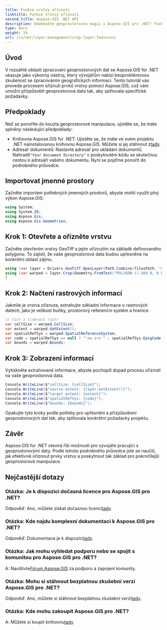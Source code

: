 ```yaml
---
title: Funkce vrstvy oříznutí
linktitle: Funkce vrstvy oříznutí
second_title: Aspose.GIS .NET API
description: Odemkněte geoprostorovou magii s Aspose.GIS pro .NET! Funkce oříznutí vrstvy bez námahy. Stáhněte si bezplatnou zkušební verzi. #Apose #GIS #geoprostorové
type: docs
weight: 19
url: /cs/net/layer-management/crop-layer-features/
---
```

## Úvod
V rozsáhlé oblasti zpracování geoprostorových dat se Aspose.GIS for .NET ukazuje jako výkonný nástroj, který vývojářům nabízí bezproblémovou zkušenost se zpracováním geografických informací. Tento tutoriál vás provede procesem oříznutí prvků vrstvy pomocí Aspose.GIS, což vám umožní přizpůsobit geoprostorová data tak, aby splňovala specifické požadavky.
## Předpoklady
Než se ponoříte do kouzla geoprostorové manipulace, ujistěte se, že máte splněny následující předpoklady:
-  Knihovna Aspose.GIS for .NET: Ujistěte se, že máte ve svém projektu .NET nainstalovanou knihovnu Aspose.GIS. Můžete si jej stáhnout z[tady](https://releases.aspose.com/gis/net/).
-  Adresář dokumentů: Nastavte adresář pro ukládání dokumentů. Nahradit`"Your Document Directory"` v poskytnutém kódu se skutečnou cestou k adresáři vašeho dokumentu.
Nyní se pojďme ponořit do podrobného průvodce.
## Importovat jmenné prostory
Začněte importem potřebných jmenných prostorů, abyste mohli využít plný výkon Aspose.GIS:
```csharp
using System;
using System.IO;
using Aspose.Gis;
using Aspose.Gis.Geometries;
```
## Krok 1: Otevřete a ořízněte vrstvu
Začněte otevřením vrstvy GeoTiff a jejím oříznutím na základě definovaného polygonu. To zajistí, že vaše geoprostorová data budou upřesněna na konkrétní oblast zájmu.
```csharp
using (var layer = Drivers.GeoTiff.OpenLayer(Path.Combine(filesPath, "geodetic_world.tif")))
using (var warped = layer.Crop(Geometry.FromText("POLYGON ((-160 0, 0 60, 160 0, 0 -160, -160 0))")))
{
```
## Krok 2: Načtení rastrových informací
Jakmile je vrstva oříznuta, extrahujte základní informace o rastrových datech, jako je velikost buňky, prostorový referenční systém a hranice.
```csharp
// číst a tisknout rastr
var cellSize = warped.CellSize;
var extent = warped.GetExtent();
var spatialRefSys = warped.SpatialReferenceSystem;
var code = spatialRefSys == null ? "'no srs'" : spatialRefSys.EpsgCode.ToString();
var bounds = warped.Bounds;
```
## Krok 3: Zobrazení informací
Vytiskněte extrahované informace, abyste pochopili dopad procesu oříznutí na vaše geoprostorová data.
```csharp
Console.WriteLine($"cellSize: {cellSize}");
Console.WriteLine($"source extent: {layer.GetExtent()}");
Console.WriteLine($"target extent: {extent}");
Console.WriteLine($"spatialRefSys: {code}");
Console.WriteLine($"bounds: {bounds}");
```
Opakujte tyto kroky podle potřeby pro upřesnění a přizpůsobení geoprostorových dat tak, aby splňovala konkrétní požadavky projektu.
## Závěr
Aspose.GIS for .NET otevírá říši možností pro vývojáře pracující s geoprostorovými daty. Podle tohoto podrobného průvodce jste se naučili, jak efektivně oříznout prvky vrstvy a poskytnout tak základ pro pokročilejší geoprostorové manipulace.
## Nejčastější dotazy
### Otázka: Je k dispozici dočasná licence pro Aspose.GIS pro .NET?
 Odpověď: Ano, můžete získat dočasnou licenci[tady](https://purchase.aspose.com/temporary-license/).
### Otázka: Kde najdu komplexní dokumentaci k Aspose.GIS pro .NET?
 Odpověď: Dokumentace je k dispozici[tady](https://reference.aspose.com/gis/net/).
### Otázka: Jak mohu vyhledat podporu nebo se spojit s komunitou pro Aspose.GIS pro .NET?
 A: Navštivte[Fórum Aspose.GIS](https://forum.aspose.com/c/gis/33) za podporu a zapojení komunity.
### Otázka: Mohu si stáhnout bezplatnou zkušební verzi Aspose.GIS pro .NET?
 Odpověď: Ano, můžete si stáhnout bezplatnou zkušební verzi[tady](https://releases.aspose.com/).
### Otázka: Kde mohu zakoupit Aspose.GIS pro .NET?
 A: Můžete si koupit knihovnu[tady](https://purchase.aspose.com/buy).